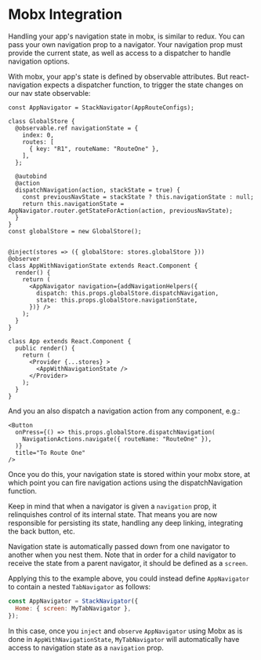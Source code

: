 # Mobx Integration

Handling your app's navigation state in mobx, is similar to redux. You can pass your own navigation prop to a navigator. Your navigation prop must provide the current state, as well as access to a dispatcher to handle navigation options.

With mobx, your app's state is defined by observable attributes. But react-navigation expects a dispatcher function, to trigger the state changes on our nav state observable:

```
const AppNavigator = StackNavigator(AppRouteConfigs);

class GlobalStore {
  @observable.ref navigationState = {
    index: 0,
    routes: [
      { key: "R1", routeName: "RouteOne" },
    ],
  };

  @autobind
  @action
  dispatchNavigation(action, stackState = true) {
    const previousNavState = stackState ? this.navigationState : null;
    return this.navigationState = AppNavigator.router.getStateForAction(action, previousNavState);
  }
}
const globalStore = new GlobalStore();


@inject(stores => ({ globalStore: stores.globalStore }))
@observer
class AppWithNavigationState extends React.Component {
  render() {
    return (
      <AppNavigator navigation={addNavigationHelpers({
        dispatch: this.props.globalStore.dispatchNavigation,
        state: this.props.globalStore.navigationState,
      })} />
    );
  }
}

class App extends React.Component {
  public render() {
    return (
      <Provider {...stores} >
        <AppWithNavigationState />
      </Provider>
    );
  }
}
```

And you an also dispatch a navigation action from any component, e.g.:
```
<Button
  onPress={() => this.props.globalStore.dispatchNavigation(
    NavigationActions.navigate({ routeName: "RouteOne" }),
  )}
  title="To Route One"
/>
```

Once you do this, your navigation state is stored within your mobx store, at which point you can fire navigation actions using the dispatchNavigation function.

Keep in mind that when a navigator is given a `navigation` prop, it relinquishes control of its internal state. That means you are now responsible for persisting its state, handling any deep linking, integrating the back button, etc.

Navigation state is automatically passed down from one navigator to another when you nest them. Note that in order for a child navigator to receive the state from a parent navigator, it should be defined as a `screen`.

Applying this to the example above, you could instead define `AppNavigator` to contain a nested `TabNavigator` as follows:

```js
const AppNavigator = StackNavigator({
  Home: { screen: MyTabNavigator },
});
```

In this case, once you `inject` and `observe` `AppNavigator` using Mobx as is done in `AppWithNavigationState`, `MyTabNavigator` will automatically have access to navigation state as a `navigation` prop.
